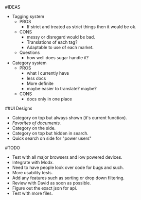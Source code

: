#IDEAS
- Tagging system
    - PROS
        - If strict and treated as strict things then it would be ok.
    - CONS
        - messy or disregard would be bad.
        - Translations of each tag?
        - Adaptable to use of each market.
    - Questions
        - how well does sugar handle it?
- Category system
    - PROS
        - what I currently have
        - less docs
        - More definite
        - maybe easier to translate? maybe?
    - CONS
        - docs only in one place

##UI Designs
- Category on top but always shown (it's current function).
- *Favorites of documents.*
- Category on the side.
- Category on top but hidden in search.
- Quick search on side for "power users"

#TODO
- Test with all major browsers and low powered devices.
- Integrate with Modx.
- Need to have people look over code for bugs and such.
- More usability tests.
- Add any features such as sorting or drop down filtering.
- Review with David as soon as possible.
- Figure out the exact json for api.
- Test with more files.

